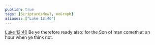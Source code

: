 ```yaml
---
publish: true
tags: [Scripture/NewT, noGraph]
aliases: ["Luke 12:40"]
---
```

[Luke 12:40](https://churchofjesuschrist.org/study/scriptures/nt/luke/12?lang=eng&id=p40#p40) Be ye therefore ready also: for the Son of man cometh at an hour when ye think not.
